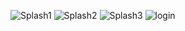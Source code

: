 ![Splash1](https://user-images.githubusercontent.com/63808974/154344144-803f1ea4-7354-485d-89e9-69a72377fe47.PNG)
![Splash2](https://user-images.githubusercontent.com/63808974/154344248-908325c1-d34e-45ee-8be9-54b4c6d5c873.PNG)
![Splash3](https://user-images.githubusercontent.com/63808974/154344313-743f4146-5025-45e6-a5e6-148d815a8164.PNG)
![login](https://user-images.githubusercontent.com/63808974/154344373-3b8393ef-3523-4d59-be4f-ad7e4dfd5018.PNG)


